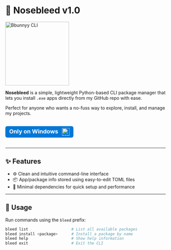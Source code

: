 # 🔴 Nosebleed v1.0

<img width="200" height="200" alt="Bbunnyy CLI" src="https://iili.io/FOlhakX.png" />

**Nosebleed** is a simple, lightweight Python-based CLI package manager that lets you install `.exe` apps directly from my GitHub repo with ease.

Perfect for anyone who wants a no-fuss way to explore, install, and manage my projects.

<p align="left" style="font-size:18px; font-weight:700; background-color:#0078d7; color:white; padding:6px 12px; border-radius:6px; display: inline-block;">
  Only on Windows
  <img src="https://upload.wikimedia.org/wikipedia/commons/c/c1/Windows_icon_logo.png" alt="Windows Logo" width="24" height="24" style="vertical-align:middle; margin-left:8px;" />
</p>




---

## ✨ Features

- ⚙️ Clean and intuitive command-line interface  
- 📦 App/package info stored using easy-to-edit TOML files  
- 🚀 Minimal dependencies for quick setup and performance

---

## 🧠 Usage

Run commands using the `bleed` prefix:

```bash
bleed list                   # List all available packages
bleed install <package>      # Install a package by name
bleed help                   # Show help information
bleed exit                   # Exit the CLI

